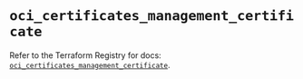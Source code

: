 # `oci_certificates_management_certificate`

Refer to the Terraform Registry for docs: [`oci_certificates_management_certificate`](https://registry.terraform.io/providers/oracle/oci/6.18.0/docs/resources/certificates_management_certificate).
